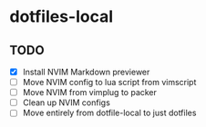 # dotfiles-local

## TODO

- [x] Install NVIM Markdown previewer
- [ ] Move NVIM config to lua script from vimscript
- [ ] Move NVIM from vimplug to packer
- [ ] Clean up NVIM configs
- [ ] Move entirely from dotfile-local to just dotfiles
